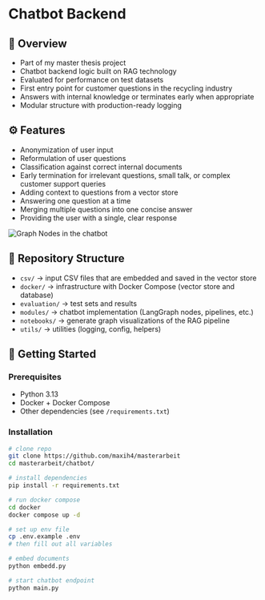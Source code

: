 # Chatbot Backend

## 📌 Overview
- Part of my master thesis project  
- Chatbot backend logic built on RAG technology  
- Evaluated for performance on test datasets  
- First entry point for customer questions in the recycling industry  
- Answers with internal knowledge or terminates early when appropriate  
- Modular structure with production-ready logging  

## ⚙️ Features
- Anonymization of user input  
- Reformulation of user questions  
- Classification against correct internal documents  
- Early termination for irrelevant questions, small talk, or complex customer support queries  
- Adding context to questions from a vector store  
- Answering one question at a time  
- Merging multiple questions into one concise answer  
- Providing the user with a single, clear response  

![Graph Nodes in the chatbot](../docs/output.png)

## 📂 Repository Structure
- `csv/` → input CSV files that are embedded and saved in the vector store  
- `docker/` → infrastructure with Docker Compose (vector store and database)  
- `evaluation/` → test sets and results  
- `modules/` → chatbot implementation (LangGraph nodes, pipelines, etc.)  
- `notebooks/` → generate graph visualizations of the RAG pipeline  
- `utils/` → utilities (logging, config, helpers)  

## 🚀 Getting Started

### Prerequisites
- Python 3.13  
- Docker + Docker Compose  
- Other dependencies (see `/requirements.txt`)  

### Installation
```bash
# clone repo
git clone https://github.com/maxih4/masterarbeit
cd masterarbeit/chatbot/

# install dependencies
pip install -r requirements.txt

# run docker compose
cd docker
docker compose up -d

# set up env file
cp .env.example .env
# then fill out all variables

# embed documents
python embedd.py

# start chatbot endpoint
python main.py
